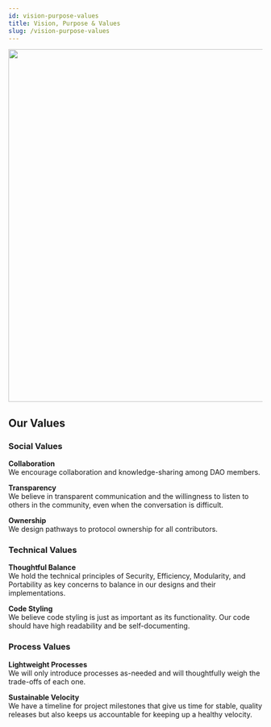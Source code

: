 ```yaml
---
id: vision-purpose-values
title: Vision, Purpose & Values
slug: /vision-purpose-values
---
```


<img src="/img/mission.png" width="700px"/>

## Our Values

### Social Values

**Collaboration**  
We encourage collaboration and knowledge-sharing among DAO members.

**Transparency**  
We believe in transparent communication and the willingness to listen to others in the community, even when the conversation is difficult.

**Ownership**  
We design pathways to protocol ownership for all contributors.

### Technical Values

**Thoughtful Balance**  
We hold the technical principles of Security, Efficiency, Modularity, and Portability as key concerns to balance in our designs and their implementations.

**Code Styling**  
We believe code styling is just as important as its functionality. Our code should have high readability and be self-documenting.

### Process Values

**Lightweight Processes**  
We will only introduce processes as-needed and will thoughtfully weigh the trade-offs of each one.

**Sustainable Velocity**  
We have a timeline for project milestones that give us time for stable, quality releases but also keeps us accountable for keeping up a healthy velocity.
